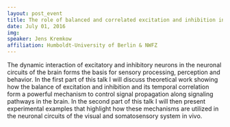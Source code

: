 ```yaml
---
layout: post_event
title: The role of balanced and correlated excitation and inhibition in brain function
date: July 01, 2016
img:
speaker: Jens Kremkow
affiliation: Humboldt-University of Berlin & NWFZ 
---
```

The dynamic interaction of excitatory and inhibitory neurons in the neuronal circuits of the brain forms the basis for sensory processing, perception and behavior. In the first part of this talk I will discuss theoretical work showing how the balance of excitation and inhibition and its temporal correlation form a powerful mechanism to control signal propagation along signaling pathways in the brain. In the second part of this talk I will then present experimental examples that highlight how these mechanisms are utilized in the neuronal circuits of the visual and somatosensory system in vivo.
